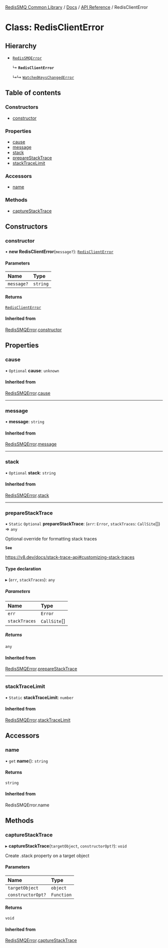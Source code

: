 [RedisSMQ Common Library](../../../README.md) / [Docs](../../README.md) / [API Reference](../README.md) / RedisClientError

# Class: RedisClientError

## Hierarchy

- [`RedisSMQError`](RedisSMQError.md)

  ↳ **`RedisClientError`**

  ↳↳ [`WatchedKeysChangedError`](WatchedKeysChangedError.md)

## Table of contents

### Constructors

- [constructor](RedisClientError.md#constructor)

### Properties

- [cause](RedisClientError.md#cause)
- [message](RedisClientError.md#message)
- [stack](RedisClientError.md#stack)
- [prepareStackTrace](RedisClientError.md#preparestacktrace)
- [stackTraceLimit](RedisClientError.md#stacktracelimit)

### Accessors

- [name](RedisClientError.md#name)

### Methods

- [captureStackTrace](RedisClientError.md#capturestacktrace)

## Constructors

### constructor

• **new RedisClientError**(`message?`): [`RedisClientError`](RedisClientError.md)

#### Parameters

| Name | Type |
| :------ | :------ |
| `message?` | `string` |

#### Returns

[`RedisClientError`](RedisClientError.md)

#### Inherited from

[RedisSMQError](RedisSMQError.md).[constructor](RedisSMQError.md#constructor)

## Properties

### cause

• `Optional` **cause**: `unknown`

#### Inherited from

[RedisSMQError](RedisSMQError.md).[cause](RedisSMQError.md#cause)

___

### message

• **message**: `string`

#### Inherited from

[RedisSMQError](RedisSMQError.md).[message](RedisSMQError.md#message)

___

### stack

• `Optional` **stack**: `string`

#### Inherited from

[RedisSMQError](RedisSMQError.md).[stack](RedisSMQError.md#stack)

___

### prepareStackTrace

▪ `Static` `Optional` **prepareStackTrace**: (`err`: `Error`, `stackTraces`: `CallSite`[]) => `any`

Optional override for formatting stack traces

**`See`**

https://v8.dev/docs/stack-trace-api#customizing-stack-traces

#### Type declaration

▸ (`err`, `stackTraces`): `any`

##### Parameters

| Name | Type |
| :------ | :------ |
| `err` | `Error` |
| `stackTraces` | `CallSite`[] |

##### Returns

`any`

#### Inherited from

[RedisSMQError](RedisSMQError.md).[prepareStackTrace](RedisSMQError.md#preparestacktrace)

___

### stackTraceLimit

▪ `Static` **stackTraceLimit**: `number`

#### Inherited from

[RedisSMQError](RedisSMQError.md).[stackTraceLimit](RedisSMQError.md#stacktracelimit)

## Accessors

### name

• `get` **name**(): `string`

#### Returns

`string`

#### Inherited from

RedisSMQError.name

## Methods

### captureStackTrace

▸ **captureStackTrace**(`targetObject`, `constructorOpt?`): `void`

Create .stack property on a target object

#### Parameters

| Name | Type |
| :------ | :------ |
| `targetObject` | `object` |
| `constructorOpt?` | `Function` |

#### Returns

`void`

#### Inherited from

[RedisSMQError](RedisSMQError.md).[captureStackTrace](RedisSMQError.md#capturestacktrace)
